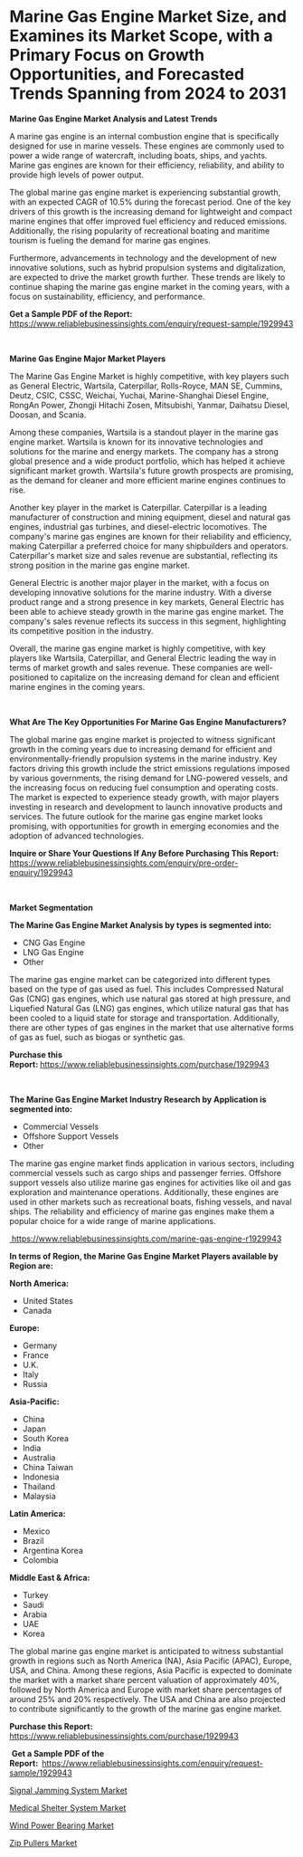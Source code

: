 <p><h1>Marine Gas Engine Market Size, and Examines its Market Scope, with a Primary Focus on Growth Opportunities, and Forecasted Trends Spanning from 2024 to 2031</h1></p><p><strong>Marine Gas Engine Market Analysis and Latest Trends</strong></p>
<p><p>A marine gas engine is an internal combustion engine that is specifically designed for use in marine vessels. These engines are commonly used to power a wide range of watercraft, including boats, ships, and yachts. Marine gas engines are known for their efficiency, reliability, and ability to provide high levels of power output.</p><p>The global marine gas engine market is experiencing substantial growth, with an expected CAGR of 10.5% during the forecast period. One of the key drivers of this growth is the increasing demand for lightweight and compact marine engines that offer improved fuel efficiency and reduced emissions. Additionally, the rising popularity of recreational boating and maritime tourism is fueling the demand for marine gas engines.</p><p>Furthermore, advancements in technology and the development of new innovative solutions, such as hybrid propulsion systems and digitalization, are expected to drive the market growth further. These trends are likely to continue shaping the marine gas engine market in the coming years, with a focus on sustainability, efficiency, and performance.</p></p>
<p><strong>Get a Sample PDF of the Report:&nbsp;</strong> <a href="https://www.reliablebusinessinsights.com/enquiry/request-sample/1929943">https://www.reliablebusinessinsights.com/enquiry/request-sample/1929943</a></p>
<p>&nbsp;</p>
<p><strong>Marine Gas Engine Major Market Players</strong></p>
<p><p>The Marine Gas Engine Market is highly competitive, with key players such as General Electric, Wartsila, Caterpillar, Rolls-Royce, MAN SE, Cummins, Deutz, CSIC, CSSC, Weichai, Yuchai, Marine-Shanghai Diesel Engine, RongAn Power, Zhongji Hitachi Zosen, Mitsubishi, Yanmar, Daihatsu Diesel, Doosan, and Scania. </p><p>Among these companies, Wartsila is a standout player in the marine gas engine market. Wartsila is known for its innovative technologies and solutions for the marine and energy markets. The company has a strong global presence and a wide product portfolio, which has helped it achieve significant market growth. Wartsila's future growth prospects are promising, as the demand for cleaner and more efficient marine engines continues to rise. </p><p>Another key player in the market is Caterpillar. Caterpillar is a leading manufacturer of construction and mining equipment, diesel and natural gas engines, industrial gas turbines, and diesel-electric locomotives. The company's marine gas engines are known for their reliability and efficiency, making Caterpillar a preferred choice for many shipbuilders and operators. Caterpillar's market size and sales revenue are substantial, reflecting its strong position in the marine gas engine market.</p><p>General Electric is another major player in the market, with a focus on developing innovative solutions for the marine industry. With a diverse product range and a strong presence in key markets, General Electric has been able to achieve steady growth in the marine gas engine market. The company's sales revenue reflects its success in this segment, highlighting its competitive position in the industry.</p><p>Overall, the marine gas engine market is highly competitive, with key players like Wartsila, Caterpillar, and General Electric leading the way in terms of market growth and sales revenue. These companies are well-positioned to capitalize on the increasing demand for clean and efficient marine engines in the coming years.</p></p>
<p>&nbsp;</p>
<p><strong>What Are The Key Opportunities For Marine Gas Engine Manufacturers?</strong></p>
<p><p>The global marine gas engine market is projected to witness significant growth in the coming years due to increasing demand for efficient and environmentally-friendly propulsion systems in the marine industry. Key factors driving this growth include the strict emissions regulations imposed by various governments, the rising demand for LNG-powered vessels, and the increasing focus on reducing fuel consumption and operating costs. The market is expected to experience steady growth, with major players investing in research and development to launch innovative products and services. The future outlook for the marine gas engine market looks promising, with opportunities for growth in emerging economies and the adoption of advanced technologies.</p></p>
<p><strong>Inquire or Share Your Questions If Any Before Purchasing This Report:</strong> <a href="https://www.reliablebusinessinsights.com/enquiry/pre-order-enquiry/1929943">https://www.reliablebusinessinsights.com/enquiry/pre-order-enquiry/1929943</a></p>
<p>&nbsp;</p>
<p><strong>Market Segmentation</strong></p>
<p><strong>The Marine Gas Engine Market Analysis by types is segmented into:</strong></p>
<p><ul><li>CNG Gas Engine</li><li>LNG Gas Engine</li><li>Other</li></ul></p>
<p><p>The marine gas engine market can be categorized into different types based on the type of gas used as fuel. This includes Compressed Natural Gas (CNG) gas engines, which use natural gas stored at high pressure, and Liquefied Natural Gas (LNG) gas engines, which utilize natural gas that has been cooled to a liquid state for storage and transportation. Additionally, there are other types of gas engines in the market that use alternative forms of gas as fuel, such as biogas or synthetic gas.</p></p>
<p><strong>Purchase this Report:&nbsp;</strong><a href="https://www.reliablebusinessinsights.com/purchase/1929943">https://www.reliablebusinessinsights.com/purchase/1929943</a></p>
<p>&nbsp;</p>
<p><strong>The Marine Gas Engine Market Industry Research by Application is segmented into:</strong></p>
<p><ul><li>Commercial Vessels</li><li>Offshore Support Vessels</li><li>Other</li></ul></p>
<p><p>The marine gas engine market finds application in various sectors, including commercial vessels such as cargo ships and passenger ferries. Offshore support vessels also utilize marine gas engines for activities like oil and gas exploration and maintenance operations. Additionally, these engines are used in other markets such as recreational boats, fishing vessels, and naval ships. The reliability and efficiency of marine gas engines make them a popular choice for a wide range of marine applications.</p></p>
<p><a href="https://www.reliablebusinessinsights.com/marine-gas-engine-r1929943">&nbsp;https://www.reliablebusinessinsights.com/marine-gas-engine-r1929943</a></p>
<p><strong>In terms of Region, the Marine Gas Engine Market Players available by Region are:</strong></p>
<p>
    <p> <strong> North America: </strong>
        <ul>
            <li>United States</li>
            <li>Canada</li>
        </ul>
        </p> 
    <p> <strong> Europe: </strong>
        <ul>
            <li>Germany</li>
            <li>France</li>
            <li>U.K.</li>
            <li>Italy</li>
            <li>Russia</li>
        </ul>
        </p> 
    <p> <strong> Asia-Pacific: </strong>
        <ul>
            <li>China</li>
            <li>Japan</li>
            <li>South Korea</li>
            <li>India</li>
            <li>Australia</li>
            <li>China Taiwan</li>
            <li>Indonesia</li>
            <li>Thailand</li>
            <li>Malaysia</li>
        </ul>
        </p> 
    <p> <strong> Latin America: </strong>
        <ul>
            <li>Mexico</li>
            <li>Brazil</li>
            <li>Argentina Korea</li>
            <li>Colombia</li>
        </ul>
        </p> 
    <p> <strong> Middle East & Africa: </strong>
        <ul>
            <li>Turkey</li>
            <li>Saudi</li>
            <li>Arabia</li>
            <li>UAE</li>
            <li>Korea</li>
        </ul>
    </p>
    </p>
<p><p>The global marine gas engine market is anticipated to witness substantial growth in regions such as North America (NA), Asia Pacific (APAC), Europe, USA, and China. Among these regions, Asia Pacific is expected to dominate the market with a market share percent valuation of approximately 40%, followed by North America and Europe with market share percentages of around 25% and 20% respectively. The USA and China are also projected to contribute significantly to the growth of the marine gas engine market.</p></p>
<p><strong>Purchase this Report: </strong><a href="https://www.reliablebusinessinsights.com/purchase/1929943">https://www.reliablebusinessinsights.com/purchase/1929943</a></p>
<p>&nbsp;<strong>Get a Sample PDF of the Report:&nbsp;&nbsp;</strong><a href="https://www.reliablebusinessinsights.com/enquiry/request-sample/1929943">https://www.reliablebusinessinsights.com/enquiry/request-sample/1929943</a></p>
<p><strong></strong></p>
<p><p><a href="https://github.com/BraidenLucas2019/Market-Research-Report-List-1/blob/main/signal-jamming-system-market.md">Signal Jamming System Market</a></p><p><a href="https://github.com/JosephMorgnmelgfbX/Market-Research-Report-List-1/blob/main/medical-shelter-system-market.md">Medical Shelter System Market</a></p><p><a href="https://www.linkedin.com/pulse/navigating-global-wind-power-bearing-market-landscape-trends-4sgyc">Wind Power Bearing Market</a></p><p><a href="https://www.linkedin.com/pulse/zip-pullers-market-size-growing-cagr-51-report-covers-analysis-nfs9e">Zip Pullers Market</a></p></p>